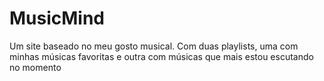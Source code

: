 # MusicMind
Um site baseado no meu gosto musical. Com duas playlists, uma com minhas músicas favoritas e outra com músicas que mais estou escutando no momento
